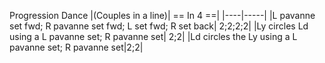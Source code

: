 Progression Dance
|(Couples in a line)| == In 4 ==|
|----|-----|
|L pavanne set fwd; R pavanne set fwd; L set fwd; R set back| 2;2;2;2|
|Ly circles Ld using a L pavanne set; R pavanne set| 2;2|
|Ld circles the Ly using a L pavanne set; R pavanne set|2;2|
